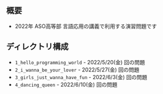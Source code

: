 ## 概要

- 2022年 ASO高等部 言語応用の講義で利用する演習問題です

## ディレクトリ構成

- `1_hello_programming_world` - 2022/5/20(金) 回の問題
- `2_i_wanna_be_your_lover` - 2022/5/27(金) 回の問題
- `3_girls_just_wanna_have_fun` - 2022/6/3(金) 回の問題
- `4_dancing_queen` - 2022/6/10(金) 回の問題

